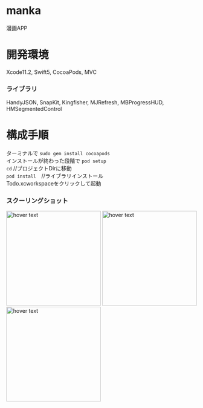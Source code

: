 # manka
漫画APP
# 開発環境
Xcode11.2, Swift5, CocoaPods, MVC

### ライブラリ
HandyJSON, SnapKit, Kingfisher, MJRefresh, MBProgressHUD, HMSegmentedControl

# 構成手順
ターミナルで ```sudo gem install cocoapods``` <br>
インストールが終わった段階で ```pod setup``` <br>
```cd``` //プロジェクトDirに移動 <br>
```pod install```　//ライブラリインストール <br>
Todo.xcworkspaceをクリックして起動 <br>

### スクーリングショット
<p align="left">
  <img src="https://github.com/Ricky-yu/manka/blob/master/screen4.png" width="250" title="hover text">
  <img src="https://github.com/Ricky-yu/manka/blob/master/screen2.png" width="250" title="hover text">
  <img src="https://github.com/Ricky-yu/manka/blob/master/screen1.png" width="250" title="hover text">
</p>


